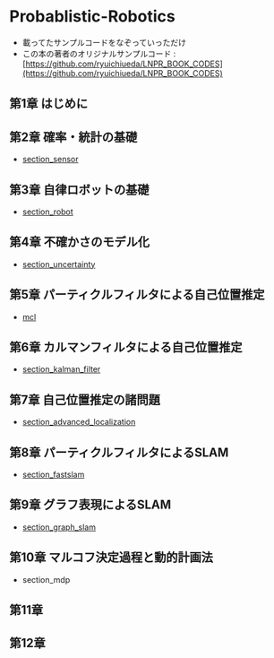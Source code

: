 # Probablistic-Robotics
- 載ってたサンプルコードをなぞっていっただけ
- この本の著者のオリジナルサンプルコード : [https://github.com/ryuichiueda/LNPR_BOOK_CODES](https://github.com/ryuichiueda/LNPR_BOOK_CODES)


## 第1章 はじめに

## 第2章 確率・統計の基礎
- [section_sensor](https://github.com/imamura-slab/Probablistic-Robotics/tree/master/section_sensor)

## 第3章 自律ロボットの基礎
- [section_robot](https://github.com/imamura-slab/Probablistic-Robotics/tree/master/section_robot)

## 第4章 不確かさのモデル化
- [section_uncertainty](https://github.com/imamura-slab/Probablistic-Robotics/tree/master/section_uncertainty)

## 第5章 パーティクルフィルタによる自己位置推定
- [mcl](https://github.com/imamura-slab/Probablistic-Robotics/tree/master/mcl)

## 第6章 カルマンフィルタによる自己位置推定
- [section_kalman_filter](https://github.com/imamura-slab/Probablistic-Robotics/tree/master/section_kalman_filter)

## 第7章 自己位置推定の諸問題
- [section_advanced_localization](https://github.com/imamura-slab/Probablistic-Robotics/tree/master/section_advanced_localization)

## 第8章 パーティクルフィルタによるSLAM
- [section_fastslam](https://github.com/imamura-slab/Probablistic-Robotics/tree/master/section_fastslam)

## 第9章 グラフ表現によるSLAM
- [section_graph_slam](https://github.com/imamura-slab/Probablistic-Robotics/tree/master/section_graph_slam)

## 第10章 マルコフ決定過程と動的計画法
- section_mdp

## 第11章
## 第12章 
